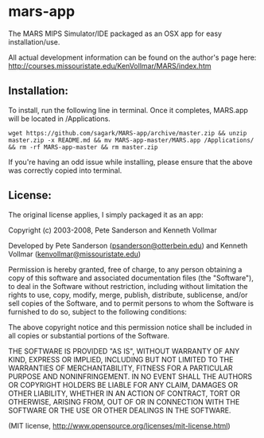mars-app
========

The MARS MIPS Simulator/IDE packaged as an OSX app for easy installation/use.

All actual development information can be found on the author's page here: 
http://courses.missouristate.edu/KenVollmar/MARS/index.htm 


Installation:
-------------
To install, run the following line in terminal. Once it completes, MARS.app will be 
located in /Applications.

    wget https://github.com/sagark/MARS-app/archive/master.zip && unzip master.zip -x README.md && mv MARS-app-master/MARS.app /Applications/ && rm -rf MARS-app-master && rm master.zip

If you're having an odd issue while installing, please ensure that the above was
correctly copied into terminal.

License: 
--------

The original license applies, I simply packaged it as an app:

Copyright (c) 2003-2008, Pete Sanderson and Kenneth Vollmar

Developed by Pete Sanderson (psanderson@otterbein.edu)
and Kenneth Vollmar (kenvollmar@missouristate.edu)

Permission is hereby granted, free of charge, to any person obtaining 
a copy of this software and associated documentation files (the 
"Software"), to deal in the Software without restriction, including 
without limitation the rights to use, copy, modify, merge, publish, 
distribute, sublicense, and/or sell copies of the Software, and to 
permit persons to whom the Software is furnished to do so, subject 
to the following conditions:

The above copyright notice and this permission notice shall be 
included in all copies or substantial portions of the Software.

THE SOFTWARE IS PROVIDED "AS IS", WITHOUT WARRANTY OF ANY KIND, 
EXPRESS OR IMPLIED, INCLUDING BUT NOT LIMITED TO THE WARRANTIES OF 
MERCHANTABILITY, FITNESS FOR A PARTICULAR PURPOSE AND NONINFRINGEMENT. 
IN NO EVENT SHALL THE AUTHORS OR COPYRIGHT HOLDERS BE LIABLE FOR 
ANY CLAIM, DAMAGES OR OTHER LIABILITY, WHETHER IN AN ACTION OF 
CONTRACT, TORT OR OTHERWISE, ARISING FROM, OUT OF OR IN CONNECTION 
WITH THE SOFTWARE OR THE USE OR OTHER DEALINGS IN THE SOFTWARE.

(MIT license, http://www.opensource.org/licenses/mit-license.html)
